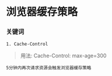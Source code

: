 # 浏览器缓存策略

### 关键词
```
1. Cache-Control
```

> 用法: Cache-Control: max-age=300
```
5分钟内再次请求资源会触发浏览器缓存策略
```